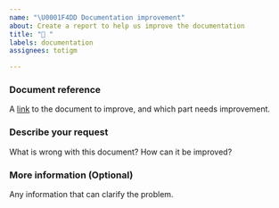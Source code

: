 ```yaml
---
name: "\U0001F4DD Documentation improvement"
about: Create a report to help us improve the documentation
title: "📝 "
labels: documentation
assignees: totigm

---
```


### Document reference
A [link](https://github.com/totigm/twitter-crypto-bot#readme) to the document to improve, and which part needs improvement.

### Describe your request
What is wrong with this document? How can it be improved?

### More information (Optional)
Any information that can clarify the problem.

